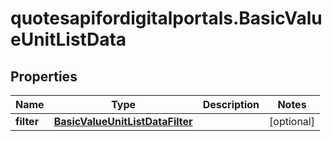 # quotesapifordigitalportals.BasicValueUnitListData

## Properties

Name | Type | Description | Notes
------------ | ------------- | ------------- | -------------
**filter** | [**BasicValueUnitListDataFilter**](BasicValueUnitListDataFilter.md) |  | [optional] 


